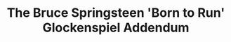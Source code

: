 ---
ee_id: '5'
site: '1'
type: '2'
long_id: 2006-008 The Bruce Springsteen 'Born to Run' Glockenspiel Addendum (Performance)
url: 2006-008-the-bruce-springsteen-born-to-run-glockenspiel-addendum
year: '2006'
medium: Performance for solo glockenspiel and optional electronics
commission:
add_credit:
dims:
pitch: "<p>​Live performances of The Bruce Springsteen Glockenspiel Addendum.</p>"
ps: '<p>Above: performance of the complete 43 minute The Bruce Springsteen Born to
  Run Glockenspiel Addendum @ Light Industry in Brooklyn (original ‘blog’ invite <a
  href="http://www.coryarcangel.com/news/2008/07/content-producer-new-york-august-5-8pm/">here</a>).</p>'
live_url:
related:
title: The Bruce Springsteen 'Born to Run' Glockenspiel Addendum
youtube: |
  {"id":"HW-uNgooUrM","url":"http:\/\/www.youtube.com\/embed\/HW-uNgooUrM?rel=0&wmode=opaque&hd=1","width":"640","height":"480","type":"youtube","title":"Cory Arcangel - Live @ Light Industry 1 of 8","description":"The Bruce Spr1ngsteen B0rn t0 Run Glockenspiel Addendum performed live @ Light Industry, Brooklyn, 2008.","thumbnail_small":"http:\/\/img.youtube.com\/vi\/HW-uNgooUrM\/2.jpg","thumbnail_large":"http:\/\/img.youtube.com\/vi\/HW-uNgooUrM\/0.jpg","author":"coryarcangel","length":"357","embed":"%3Ciframe%20src%3D%22http%3A\/\/www.youtube.com\/embed\/HW-uNgooUrM%3Frel%3D0%26wmode%3Dopaque%26hd%3D1%22%20border%3D%220%22%20height%3D%22480%22%20width%3D%22640%22%3E%3C\/iframe%3E"}
  {"id":"KDGzuL4XQi4","url":"http:\/\/www.youtube.com\/embed\/KDGzuL4XQi4?rel=0&wmode=opaque&hd=1","width":"640","height":"480","type":"youtube","title":"Cory Arcangel - Live @ Light Industry 2 of 8","description":"The Bruce Spr1ngsteen B0rn t0 Run Glockenspiel Addendum performed live @ Light Industry, Brooklyn, 2008.","thumbnail_small":"http:\/\/img.youtube.com\/vi\/KDGzuL4XQi4\/2.jpg","thumbnail_large":"http:\/\/img.youtube.com\/vi\/KDGzuL4XQi4\/0.jpg","author":"coryarcangel","length":"200","embed":"%3Ciframe%20src%3D%22http%3A\/\/www.youtube.com\/embed\/KDGzuL4XQi4%3Frel%3D0%26wmode%3Dopaque%26hd%3D1%22%20border%3D%220%22%20height%3D%22480%22%20width%3D%22640%22%3E%3C\/iframe%3E"}
  {"id":"uQmCv4tHgwc","url":"http:\/\/www.youtube.com\/embed\/uQmCv4tHgwc?rel=0&wmode=opaque&hd=1","width":"640","height":"480","type":"youtube","title":"Cory Arcangel - Live @ Light Industry 3 of 8","description":"The Bruce Spr1ngsteen B0rn t0 Run Glockenspiel Addendum performed live @ Light Industry, Brooklyn, 2008.","thumbnail_small":"http:\/\/img.youtube.com\/vi\/uQmCv4tHgwc\/2.jpg","thumbnail_large":"http:\/\/img.youtube.com\/vi\/uQmCv4tHgwc\/0.jpg","author":"coryarcangel","length":"187","embed":"%3Ciframe%20src%3D%22http%3A\/\/www.youtube.com\/embed\/uQmCv4tHgwc%3Frel%3D0%26wmode%3Dopaque%26hd%3D1%22%20border%3D%220%22%20height%3D%22480%22%20width%3D%22640%22%3E%3C\/iframe%3E"}
  {"id":"uawr7VHdg5M","url":"http:\/\/www.youtube.com\/embed\/uawr7VHdg5M?rel=0&wmode=opaque&hd=1","width":"640","height":"480","type":"youtube","title":"Cory Arcangel - Live @ Light Industry 4 of 8","description":"The Bruce Spr1ngsteen B0rn t0 Run Glockenspiel Addendum performed live @ Light Industry, Brooklyn, 2008.","thumbnail_small":"http:\/\/img.youtube.com\/vi\/uawr7VHdg5M\/2.jpg","thumbnail_large":"http:\/\/img.youtube.com\/vi\/uawr7VHdg5M\/0.jpg","author":"coryarcangel","length":"519","embed":"%3Ciframe%20src%3D%22http%3A\/\/www.youtube.com\/embed\/uawr7VHdg5M%3Frel%3D0%26wmode%3Dopaque%26hd%3D1%22%20border%3D%220%22%20height%3D%22480%22%20width%3D%22640%22%3E%3C\/iframe%3E"}
  {"id":"qpQgL7Db2Lg","url":"http:\/\/www.youtube.com\/embed\/qpQgL7Db2Lg?rel=0&wmode=opaque&hd=1","width":"640","height":"480","type":"youtube","title":"Cory Arcangel - Live @ Light Industry 5 of 8","description":"The Bruce Spr1ngsteen B0rn t0 Run Glockenspiel Addendum performed live @ Light Industry, Brooklyn, 2008.","thumbnail_small":"http:\/\/img.youtube.com\/vi\/qpQgL7Db2Lg\/2.jpg","thumbnail_large":"http:\/\/img.youtube.com\/vi\/qpQgL7Db2Lg\/0.jpg","author":"coryarcangel","length":"312","embed":"%3Ciframe%20src%3D%22http%3A\/\/www.youtube.com\/embed\/qpQgL7Db2Lg%3Frel%3D0%26wmode%3Dopaque%26hd%3D1%22%20border%3D%220%22%20height%3D%22480%22%20width%3D%22640%22%3E%3C\/iframe%3E"}
  {"id":"N-IfoLZXHUY","url":"http:\/\/www.youtube.com\/embed\/N-IfoLZXHUY?rel=0&wmode=opaque&hd=1","width":"640","height":"480","type":"youtube","title":"Cory Arcangel - Live @ Light Industry 6 of 8","description":"The Bruce Spr1ngsteen B0rn t0 Run Glockenspiel Addendum performed live @ Light Industry, Brooklyn, 2008.","thumbnail_small":"http:\/\/img.youtube.com\/vi\/N-IfoLZXHUY\/2.jpg","thumbnail_large":"http:\/\/img.youtube.com\/vi\/N-IfoLZXHUY\/0.jpg","author":"coryarcangel","length":"322","embed":"%3Ciframe%20src%3D%22http%3A\/\/www.youtube.com\/embed\/N-IfoLZXHUY%3Frel%3D0%26wmode%3Dopaque%26hd%3D1%22%20border%3D%220%22%20height%3D%22480%22%20width%3D%22640%22%3E%3C\/iframe%3E"}
  {"id":"AKV-U7aaM1k","url":"http:\/\/www.youtube.com\/embed\/AKV-U7aaM1k?rel=0&wmode=opaque&hd=1","width":"640","height":"480","type":"youtube","title":"Cory Arcangel - Live @ Light Industry 7 of 8","description":"The Bruce Spr1ngsteen B0rn t0 Run Glockenspiel Addendum performed live @ Light Industry, Brooklyn, 2008.","thumbnail_small":"http:\/\/img.youtube.com\/vi\/AKV-U7aaM1k\/2.jpg","thumbnail_large":"http:\/\/img.youtube.com\/vi\/AKV-U7aaM1k\/0.jpg","author":"coryarcangel","length":"196","embed":"%3Ciframe%20src%3D%22http%3A\/\/www.youtube.com\/embed\/AKV-U7aaM1k%3Frel%3D0%26wmode%3Dopaque%26hd%3D1%22%20border%3D%220%22%20height%3D%22480%22%20width%3D%22640%22%3E%3C\/iframe%3E"}
  {"id":"BAeBg8QL-Zo","url":"http:\/\/www.youtube.com\/embed\/BAeBg8QL-Zo?rel=0&wmode=opaque&hd=1","width":"640","height":"480","type":"youtube","title":"Cory Arcangel - Live @ Light Industry 8 of 8","description":"The Bruce Spr1ngsteen B0rn t0 Run Glockenspiel Addendum performed live @ Light Industry, Brooklyn, 2008.","thumbnail_small":"http:\/\/img.youtube.com\/vi\/BAeBg8QL-Zo\/2.jpg","thumbnail_large":"http:\/\/img.youtube.com\/vi\/BAeBg8QL-Zo\/0.jpg","author":"coryarcangel","length":"609","embed":"%3Ciframe%20src%3D%22http%3A\/\/www.youtube.com\/embed\/BAeBg8QL-Zo%3Frel%3D0%26wmode%3Dopaque%26hd%3D1%22%20border%3D%220%22%20height%3D%22480%22%20width%3D%22640%22%3E%3C\/iframe%3E"}
imgs: glockenspiel-2006-008-light-industry-performance-view-1-database-DC.jpg
subheading: "(Performance)"
year2: '2009'
download:
add_credits:
related_code:
! '':
layout: things-i-made
---